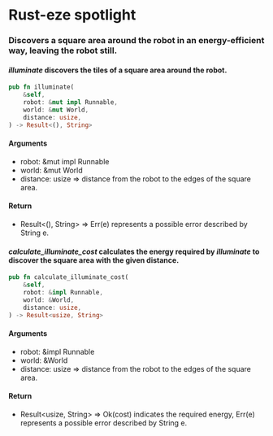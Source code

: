 # Rust-eze spotlight
### Discovers a square area around the robot in an energy-efficient way, leaving the robot still.

#### *illuminate* discovers the tiles of a square area around the robot.
```rust
pub fn illuminate(
	&self,
	robot: &mut impl Runnable,
	world: &mut World,
	distance: usize,
) -> Result<(), String>
```
#### Arguments
- robot: &mut impl Runnable
- world: &mut World
- distance: usize => distance from the robot to the edges of the square area.
#### Return
- Result<(), String> => Err(e) represents a possible error described by String e.

#### *calculate_illuminate_cost* calculates the energy required by *illuminate* to discover the square area with the given distance.
```rust
pub fn calculate_illuminate_cost(
	&self,
	robot: &impl Runnable,
	world: &World,
	distance: usize,
) -> Result<usize, String>
```
#### Arguments
- robot: &impl Runnable
 - world: &World
- distance: usize => distance from the robot to the edges of the square area.
#### Return
- Result<usize, String> => Ok(cost) indicates the required energy, Err(e) represents a possible error described by String e.